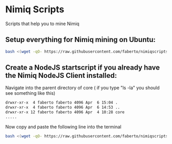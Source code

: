 # Nimiq Scripts
Scripts that help you to mine Nimiq


## Setup everything for Nimiq mining on Ubuntu:
```sh
bash <(wget -qO- https://raw.githubusercontent.com/faberto/nimiqscripts/master/SetupNodeMiner.sh)
```


## Create a NodeJS startscript if you already have the Nimiq NodeJS Client installed:
Navigate into the parent directory of core ( if you type "ls -la" you should see something like this)
```sh
drwxr-xr-x  4 faberto faberto 4096 Apr  6 15:04 .
drwxr-xr-x  4 faberto faberto 4096 Apr  6 14:53 ..
drwxr-xr-x 12 faberto faberto 4096 Apr  4 10:28 core
.....
```
Now copy and paste the following line into the terminal
```sh
bash <(wget -qO- https://raw.githubusercontent.com/faberto/nimiqscripts/master/NodeStartGenerator.sh)
```
